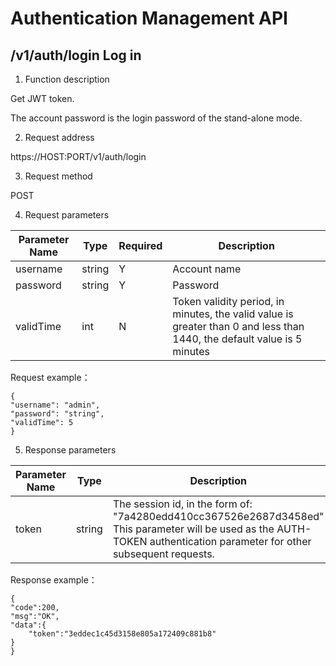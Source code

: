 # Authentication Management API

## /v1/auth/login Log in

1.  Function description

Get JWT token.

The account password is the login password of the stand-alone mode.

2. Request address

https://HOST:PORT/v1/auth/login

3. Request method

POST

4. Request parameters

| Parameter Name | Type   | Required | Description                                                  |
| -------------- | ------ | -------- | ------------------------------------------------------------ |
| username       | string | Y        | Account name                                                 |
| password       | string | Y        | Password                                                     |
| validTime      | int    | N        | Token validity period, in minutes, the valid value is greater than 0 and less than 1440, the default value is 5 minutes |

Request example：

```
{
"username": "admin",
"password": "string",
"validTime": 5
}
```

5.  Response parameters

| Parameter Name | Type   | Description                                                  |
| -------------- | ------ | ------------------------------------------------------------ |
| token          | string | The session id, in the form of: "7a4280edd410cc367526e2687d3458ed" This parameter will be used as the AUTH-TOKEN authentication parameter for other subsequent requests. |

Response example：

```
{
"code":200,
"msg":"OK",
"data":{
	"token":"3eddec1c45d3158e805a172409c881b8"
}
}
```

